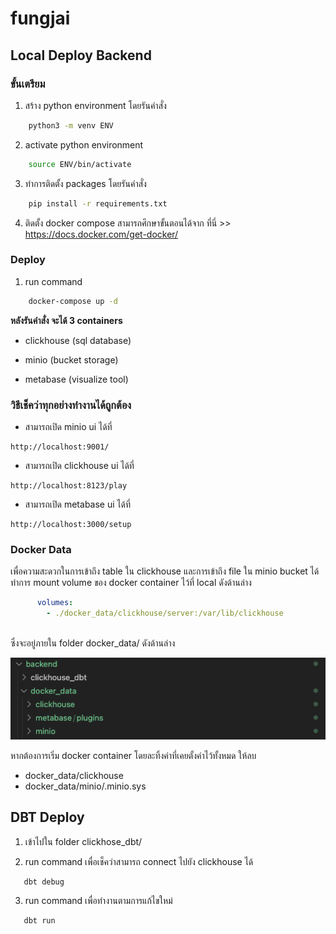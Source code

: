 # fungjai

## Local Deploy Backend

### ขั้นเตรียม

1. สร้าง python environment โดยรันคำสั่ง

``` sh
    python3 -m venv ENV
```

2. activate python environment

``` sh
    source ENV/bin/activate
```

3. ทำการติดตั้ง packages โดยรันคำสั่ง

``` sh
    pip install -r requirements.txt
```

4. ติดตั้ง docker compose สามารถศึกษาขั้นตอนได้จาก ที่นี่ >> https://docs.docker.com/get-docker/

### Deploy

1. run command

``` sh
    docker-compose up -d
```

**หลังรันคำสั่ง จะได้ 3 containers** 

- clickhouse (sql database)

- minio (bucket storage)

- metabase (visualize tool)

### วิธีเช็คว่าทุกอย่างทำงานได้ถูกต้อง

- สามารถเปิด minio ui ได้ที่

```
http://localhost:9001/
```

- สามารถเปิด clickhouse ui ได้ที่

```
http://localhost:8123/play
```

- สามารถเปิด metabase ui ได้ที่

```
http://localhost:3000/setup
```
### Docker Data
เพื่อความสะดวกในการเข้าถึง table ใน clickhouse และการเข้าถึง file ใน minio bucket ได้ทำการ mount volume ของ docker container ไว้ที่ local ดังด้านล่าง

``` yml
      volumes:
        - ./docker_data/clickhouse/server:/var/lib/clickhouse
        
```

ซึ่งจะอยู่ภายใน folder docker_data/ ดังด้านล่าง

![docker_data](backend/imgs/docker_data_folder.png)

หากต้องการเริ่ม docker container โดยละทิ้งค่าที่เคยตั้งค่าไว้ทั้งหมด ให้ลบ
- docker_data/clickhouse
- docker_data/minio/.minio.sys

## DBT Deploy
1. เข้าไปใน folder clickhose_dbt/

1. run command เพื่อเช็คว่าสามารถ connect ไปยัง clickhouse ได้

``` sh
   dbt debug
```

3. run command เพื่อทำงานตามการแก้ไขใหม่

``` sh
   dbt run
```